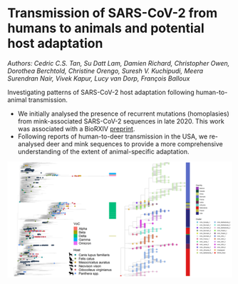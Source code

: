# Transmission of SARS-CoV-2 from humans to animals and potential host adaptation
*Authors: Cedric C.S. Tan, Su Datt Lam, Damien Richard, Christopher Owen, Dorothea Berchtold, Christine Orengo, Suresh V. Kuchipudi, Meera Surendran Nair, Vivek Kapur, Lucy van Dorp, François Balloux*

Investigating patterns of SARS-CoV-2 host adaptation following human-to-animal transmission.

* We initially analysed the presence of recurrent mutations (homoplasies) from mink-associated SARS-CoV-2 sequences in late 2020. This work was associated with a BioRXIV [preprint](https://www.biorxiv.org/content/10.1101/2020.11.16.384743v1). 
* Following reports of human-to-deer transmission in the USA, we re-analysed deer and mink sequences to provide a more comprehensive understanding of the extent of animal-specific adaptation.

![Global context of animal SARS-CoV-2 infections](results/annotated_global_tree_all_animals.png)




